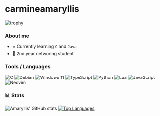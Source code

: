 # carmineamaryllis

[![trophy](https://github-profile-trophy.vercel.app/?username=carmineamaryllis&theme=monokai)](https://github.com/ryo-ma/github-profile-trophy)

### About me
- ⭐ Currently learning ``C`` and ``Java``
- 💉 2nd year networing student

### Tools / Languages
<!-- Language badges -->

![C](https://img.shields.io/badge/c-%2300599C.svg?style=for-the-badge&logo=c&logoColor=white&color=1a1b27)
![Debian](https://img.shields.io/badge/Debian-D70A53?style=for-the-badge&logo=debian&logoColor=white&color=1a1b27)
![Windows 11](https://img.shields.io/badge/Windows%2011-%230079d5.svg?style=for-the-badge&logo=Windows%2011&logoColor=white&color=1a1b27)
![TypeScript](https://img.shields.io/badge/typescript-%23007ACC.svg?style=for-the-badge&logo=typescript&logoColor=white&color=1a1b27)
![Python](https://img.shields.io/badge/python-3670A0?style=for-the-badge&logo=python&logoColor=white&color=1a1b27)
![Lua](https://img.shields.io/badge/lua-%232C2D72.svg?style=for-the-badge&logo=lua&logoColor=white&color=1a1b27)
![JavaScript](https://img.shields.io/badge/javascript-%23323330.svg?style=for-the-badge&logo=javascript&logoColor=white&color=1a1b27)
![Neovim](https://img.shields.io/badge/NeoVim-%2357A143.svg?&style=for-the-badge&logo=neovim&logoColor=white&color=1a1b27)

### 📊 Stats

![Amaryllis' GitHub stats](https://github-readme-stats.vercel.app/api?username=carmineamaryllis&show_icons=true&theme=tokyonight)
[![Top Languages](https://github-readme-stats.vercel.app/api/top-langs/?username=carmineamaryllis&layout=compact&theme=tokyonight)](https://github.com/anuraghazra/github-readme-stats)





